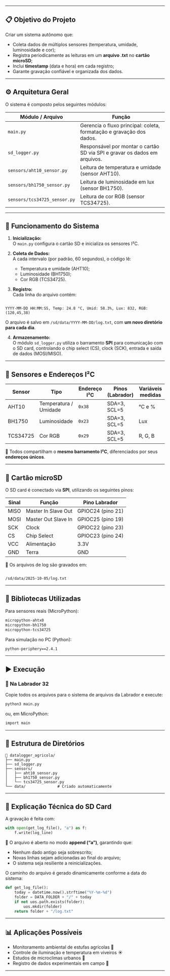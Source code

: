 
---

## 📋 Objetivo do Projeto

Criar um sistema autônomo que:
- Coleta dados de múltiplos sensores (temperatura, umidade, luminosidade e cor);
- Registra periodicamente as leituras em um **arquivo .txt** no **cartão microSD**;
- Inclui **timestamp** (data e hora) em cada registro;
- Garante gravação confiável e organizada dos dados.

---

## ⚙️ Arquitetura Geral

O sistema é composto pelos seguintes módulos:

| Módulo / Arquivo | Função |
|------------------|--------|
| `main.py` | Gerencia o fluxo principal: coleta, formatação e gravação dos dados. |
| `sd_logger.py` | Responsável por montar o cartão SD via SPI e gravar os dados em arquivos. |
| `sensors/aht10_sensor.py` | Leitura de temperatura e umidade (sensor AHT10). |
| `sensors/bh1750_sensor.py` | Leitura de luminosidade em lux (sensor BH1750). |
| `sensors/tcs34725_sensor.py` | Leitura de cor RGB (sensor TCS34725). |

---

## 🧠 Funcionamento do Sistema

1. **Inicialização:**  
   O `main.py` configura o cartão SD e inicializa os sensores I²C.

2. **Coleta de Dados:**  
   A cada intervalo (por padrão, 60 segundos), o código lê:
   - Temperatura e umidade (AHT10);
   - Luminosidade (BH1750);
   - Cor RGB (TCS34725).

3. **Registro:**  
   Cada linha do arquivo contém:
```

YYYY-MM-DD HH:MM:SS, Temp: 24.8 °C, Umid: 58.3%, Lux: 832, RGB: (120,45,38)

```
O arquivo é salvo em `/sd/data/YYYY-MM-DD/log.txt`, com **um novo diretório para cada dia**.

4. **Armazenamento:**  
O módulo `sd_logger.py` utiliza o barramento **SPI** para comunicação com o SD card, controlando o chip select (CS), clock (SCK), entrada e saída de dados (MOSI/MISO).

---

## 📡 Sensores e Endereços I²C

| Sensor | Tipo | Endereço I²C | Pinos (Labrador) | Variáveis medidas |
|--------|------|---------------|------------------|-------------------|
| AHT10 | Temperatura / Umidade | `0x38` | SDA=3, SCL=5 | °C e % |
| BH1750 | Luminosidade | `0x23` | SDA=3, SCL=5 | Lux |
| TCS34725 | Cor RGB | `0x29` | SDA=3, SCL=5 | R, G, B |

🧩 Todos compartilham o **mesmo barramento I²C**, diferenciados por seus **endereços únicos**.

---

## 💾 Cartão microSD

O SD card é conectado via **SPI**, utilizando os seguintes pinos:

| Sinal | Função | Pino Labrador |
|--------|---------|---------------|
| MISO | Master In Slave Out | GPIOC24 (pino 21) |
| MOSI | Master Out Slave In | GPIOC25 (pino 19) |
| SCK | Clock | GPIOC22 (pino 23) |
| CS | Chip Select | GPIOC23 (pino 24) |
| VCC | Alimentação | 3.3V |
| GND | Terra | GND |

📁 Os arquivos de log são gravados em:
```

/sd/data/2025-10-05/log.txt

````

---

## 🧰 Bibliotecas Utilizadas

Para sensores reais (MicroPython):

```bash
micropython-ahtx0
micropython-bh1750
micropython-tcs34725
````

Para simulação no PC (Python):

```bash
python-periphery==2.4.1
```

---

## ▶️ Execução


### 🔹 Na Labrador 32

Copie todos os arquivos para o sistema de arquivos da Labrador e execute:

```bash
python3 main.py
```

ou, em MicroPython:

```bash
import main
```

---

## 🧾 Estrutura de Diretórios

```
📂 datalogger_agricola/
├── main.py
├── sd_logger.py
├── sensors/
│   ├── aht10_sensor.py
│   ├── bh1750_sensor.py
│   └── tcs34725_sensor.py
└── data/              # Criado automaticamente
```

---

## 🧩 Explicação Técnica do SD Card

A gravação é feita com:

```python
with open(get_log_file(), "a") as f:
    f.write(log_line)
```

📍 O arquivo é aberto no modo **append (“a”)**, garantindo que:

* Nenhum dado antigo seja sobrescrito;
* Novas linhas sejam adicionadas ao final do arquivo;
* O sistema seja resiliente a reinicializações.

O caminho do arquivo é gerado dinamicamente conforme a data do sistema:

```python
def get_log_file():
    today = datetime.now().strftime("%Y-%m-%d")
    folder = DATA_FOLDER + "/" + today
    if not uos.path.exists(folder):
        uos.mkdir(folder)
    return folder + "/log.txt"
```

---

## 📊 Aplicações Possíveis

* Monitoramento ambiental de estufas agrícolas 🌱
* Controle de iluminação e temperatura em viveiros ☀️
* Estudos de microclimas urbanos 🌆
* Registro de dados experimentais em campo 🧪

---



